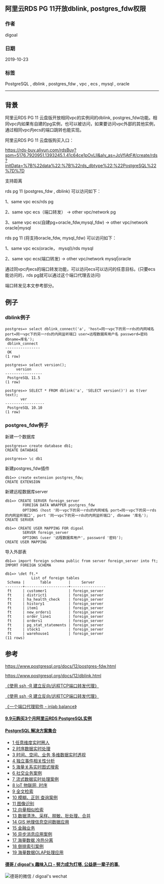 ## 阿里云RDS PG 11开放dblink, postgres_fdw权限    
                                                                         
### 作者                                
digoal                                                                         
                                                                         
### 日期                                                                         
2019-10-23                                                                      
                                                                         
### 标签                                                                         
PostgreSQL , dblink , postgres_fdw , vpc , ecs , mysql , oracle          
                                                                         
----                                                                         
                                                                         
## 背景     
阿里云RDS PG 11 云盘版开放相同vpc的实例间的dblink, postgres_fdw功能。相同vpc内如果有自建的pg实例，也可以被访问，如果要访问vpc外部的其他实例，通过相同vpc内ecs的端口跳转也能实现。  
  
阿里云RDS PG 11 云盘版购买入口：  
  
https://rds-buy.aliyun.com/rdsBuy?spm=5176.7920951.1393245.1.41c64ce1pOvLll&aly_as=JoVfjAtF#/create/rds?initData=%7B%22data%22:%7B%22rds_dbtype%22:%22PostgreSQL%22%7D%7D  
  
支持距离  
  
rds pg 11 (postgres_fdw , dblink) 可以访问如下：  
  
1、same vpc ecs/rds pg   
  
2、same vpc ecs（端口转发） -> other vpc/network pg   
  
3、same vpc ecs(自建pg+oracle_fdw,mysql_fdw) -> other vpc/network oracle|mysql   
  
rds pg 11 (将支持oracle_fdw, mysql_fdw) 可以访问如下：  
  
1、same vpc ecs(oracle， mysql)/rds mysql  
  
2、same vpc ecs(端口转发) -> other vpc/network mysql|oracle   
  
通过同vpc内ecs的端口转发功能，可以访问ecs可以访问的任意目标。(只要ecs能访问的，rds pg就可以通过这个端口代理去访问)  
  
端口转发见本文参考部分。  
  
## 例子  
### dblink例子  
  
```  
postgres=> select dblink_connect('a', 'host=同一vpc下的另一rds的内网域名 port=同一vpc下的另一rds的内网监听端口 user=远程数据库用户名 password=密码 dbname=库名');  
 dblink_connect   
----------------  
 OK  
(1 row)  
  
postgres=> select version();  
     version       
-----------------  
 PostgreSQL 11.5  
(1 row)  
  
postgres=> SELECT * FROM dblink('a', 'SELECT version()') as t(ver text);  
       ver          
------------------  
 PostgreSQL 10.10  
(1 row)  
```  
  
### postgres_fdw例子  
  
新建一个数据库  
  
```  
postgres=> create database db1;  
CREATE DATABASE  
  
postgres=> \c db1  
```  
  
新建postgres_fdw插件  
  
```  
db1=> create extension postgres_fdw;  
CREATE EXTENSION  
```  
  
新建远程数据库server  
  
```  
db1=> CREATE SERVER foreign_server                                                              
        FOREIGN DATA WRAPPER postgres_fdw  
        OPTIONS (host '同一vpc下的另一rds的内网域名 port=同一vpc下的另一rds的内网监听端口', port '同一vpc下的另一rds的内网监听端口', dbname '库名');  
CREATE SERVER  
  
db1=> CREATE USER MAPPING FOR digoal      
        SERVER foreign_server  
        OPTIONS (user '远程数据库用户', password '密码');  
CREATE USER MAPPING  
```  
  
导入外部表  
  
```  
db1=> import foreign schema public from server foreign_server into ft;  
IMPORT FOREIGN SCHEMA  
  
db1=> \det ft.*  
            List of foreign tables  
 Schema |       Table        |     Server       
--------+--------------------+----------------  
 ft     | customer1          | foreign_server  
 ft     | district1          | foreign_server  
 ft     | ha_health_check    | foreign_server  
 ft     | history1           | foreign_server  
 ft     | item1              | foreign_server  
 ft     | new_orders1        | foreign_server  
 ft     | order_line1        | foreign_server  
 ft     | orders1            | foreign_server  
 ft     | pg_stat_statements | foreign_server  
 ft     | stock1             | foreign_server  
 ft     | warehouse1         | foreign_server  
(11 rows)  
```  
  
## 参考  
https://www.postgresql.org/docs/12/postgres-fdw.html  
  
https://www.postgresql.org/docs/12/dblink.html  
  
[《使用 ssh -R 建立反向/远程TCP端口转发代理》](../201406/20140614_01.md)    
  
[《使用 ssh -R 建立反向/远程TCP端口转发代理》](../201406/20140614_01.md)    
  
[《一个端口代理软件 - inlab balance》](../201711/20171128_01.md)    
    
  
  
  
  
  
  
  
  
  
  
  
  
  
  
  
  
  
  
  
  
  
  
  
  
  
  
  
#### [9.9元购买3个月阿里云RDS PostgreSQL实例](https://www.aliyun.com/database/postgresqlactivity "57258f76c37864c6e6d23383d05714ea")
  
  
#### [PostgreSQL 解决方案集合](https://yq.aliyun.com/topic/118 "40cff096e9ed7122c512b35d8561d9c8")
- [1 任意维度实时圈人](https://yq.aliyun.com/topic/118 "40cff096e9ed7122c512b35d8561d9c8")
- [2 时序数据实时处理](https://yq.aliyun.com/topic/118 "40cff096e9ed7122c512b35d8561d9c8")
- [3 时间、空间、业务 多维数据实时透视](https://yq.aliyun.com/topic/118 "40cff096e9ed7122c512b35d8561d9c8")
- [4 独立事件相关性分析](https://yq.aliyun.com/topic/118 "40cff096e9ed7122c512b35d8561d9c8")
- [5 海量关系实时图式搜索](https://yq.aliyun.com/topic/118 "40cff096e9ed7122c512b35d8561d9c8")
- [6 社交业务案例](https://yq.aliyun.com/topic/118 "40cff096e9ed7122c512b35d8561d9c8")
- [7 流式数据实时处理案例](https://yq.aliyun.com/topic/118 "40cff096e9ed7122c512b35d8561d9c8")
- [8 IoT 物联网, 时序](https://yq.aliyun.com/topic/118 "40cff096e9ed7122c512b35d8561d9c8")
- [9 全文检索](https://yq.aliyun.com/topic/118 "40cff096e9ed7122c512b35d8561d9c8")
- [10 模糊、正则 查询案例](https://yq.aliyun.com/topic/118 "40cff096e9ed7122c512b35d8561d9c8")
- [11 图像识别](https://yq.aliyun.com/topic/118 "40cff096e9ed7122c512b35d8561d9c8")
- [12 向量相似检索](https://yq.aliyun.com/topic/118 "40cff096e9ed7122c512b35d8561d9c8")
- [13 数据清洗、采样、脱敏、批处理、合并](https://yq.aliyun.com/topic/118 "40cff096e9ed7122c512b35d8561d9c8")
- [14 GIS 地理信息空间数据应用](https://yq.aliyun.com/topic/118 "40cff096e9ed7122c512b35d8561d9c8")
- [15 金融业务](https://yq.aliyun.com/topic/118 "40cff096e9ed7122c512b35d8561d9c8")
- [16 异步消息应用案例](https://yq.aliyun.com/topic/118 "40cff096e9ed7122c512b35d8561d9c8")
- [17 海量数据 冷热分离](https://yq.aliyun.com/topic/118 "40cff096e9ed7122c512b35d8561d9c8")
- [18 倒排索引案例](https://yq.aliyun.com/topic/118 "40cff096e9ed7122c512b35d8561d9c8")
- [19 海量数据OLAP处理应用](https://yq.aliyun.com/topic/118 "40cff096e9ed7122c512b35d8561d9c8")
  
  
#### [德哥 / digoal's 趣味入口 - 努力成为灯塔, 公益是一辈子的事.](https://github.com/digoal/blog/blob/master/README.md "22709685feb7cab07d30f30387f0a9ae")
  
  
![德哥的微信 / digoal's wechat](../pic/digoal_weixin.jpg "f7ad92eeba24523fd47a6e1a0e691b59")
  
